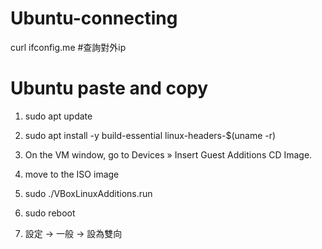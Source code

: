 # Ubuntu-connecting

curl ifconfig.me  #查詢對外ip


# Ubuntu paste and copy

1. sudo apt update

2. sudo apt install -y build-essential linux-headers-$(uname -r)

3. On the VM window, go to Devices » Insert Guest Additions CD Image.

4. move to the ISO image

5. sudo ./VBoxLinuxAdditions.run

6. sudo reboot

7. 設定 -> 一般 -> 設為雙向
